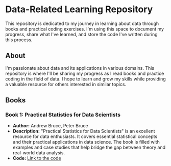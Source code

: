 # Data-Related Learning Repository

This repository is dedicated to my journey in learning about data through books and practical coding exercises. I'm using this space to document my progress, share what I've learned, and store the code I've written during this process.

## About

I'm passionate about data and its applications in various domains. This repository is where I'll be sharing my progress as I read books and practice coding in the field of data. I hope to learn and grow my skills while providing a valuable resource for others interested in similar topics.

## Books

### Book 1: Practical Statistics for Data Scientists
- **Author:** Andrew Bruce, Peter Bruce
- **Description:** "Practical Statistics for Data Scientists" is an excellent resource for data enthusiasts. It covers essential statistical concepts and their practical applications in data science. The book is filled with examples and case studies that help bridge the gap between theory and real-world data analysis.
- **Code:** [Link to the code]([https://github.com/ngoc2502/BOOKS-/tree/main/Practical%20Statistic%20for%20Data%20Scientists])


